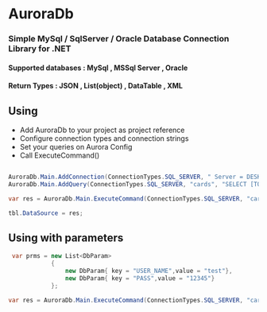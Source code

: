 # AuroraDb
### Simple MySql / SqlServer / Oracle Database Connection Library for .NET

#### Supported databases : MySql , MSSql Server , Oracle
#### Return Types : JSON , List(object) , DataTable , XML

## Using

* Add AuroraDb to your project as project reference
* Configure connection types and connection strings
* Set your queries on Aurora Config
* Call ExecuteCommand()

```cs

AuroraDb.Main.AddConnection(ConnectionTypes.SQL_SERVER, " Server = DESKTOP-serv\\SQLEXPRESS; Database =test_db; User Id = sertac;Password = 12345;");
AuroraDb.Main.AddQuery(ConnectionTypes.SQL_SERVER, "cards", "SELECT [TOTAL_CARD],[TOTAL_SOLD] ,[TOTAL_LEFT] FROM[example_table].[dbo].[v_card_stock]");

var res = AuroraDb.Main.ExecuteCommand(ConnectionTypes.SQL_SERVER, "cards", ReturnTypes.DataTable, new List<DbParam>());

tbl.DataSource = res;
```
## Using with parameters
```cs
 var prms = new List<DbParam>
            {
                new DbParam{ key = "USER_NAME",value = "test"},
                new DbParam{ key = "PASS",value = "12345"}
            };

var res = AuroraDb.Main.ExecuteCommand(ConnectionTypes.SQL_SERVER, "cards", ReturnTypes.JsonString, prms);
```
